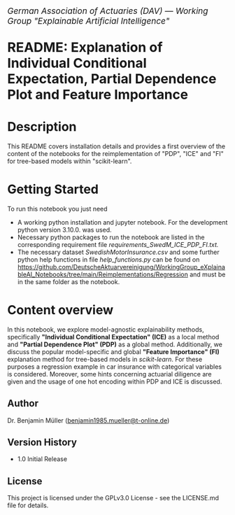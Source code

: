 <p style="font-size:19px; text-align:left; margin-top:    15px;"><i>German Association of Actuaries (DAV) — Working Group "Explainable Artificial Intelligence"</i></p>
<p style="font-size:30px; text-align:left; margin-bottom: 15px"><b>README: Explanation of Individual Conditional Expectation, Partial Dependence Plot and Feature Importance<br>
</b></p>
<p style="font-size:19px; text-align:left; margin-bottom: 15px; margin-bottom: 15px">

# Description

This README covers installation details and provides a first overview of the content of the notebooks for the reimplementation of "PDP", "ICE" and "FI" for tree-based models within "scikit-learn". 

# Getting Started

To run this notebook you just need

* A working python installation and jupyter notebook. For the development python version 3.10.0. was used.
* Necessary python packages to run the notebook are listed in the corresponding requirement file *requirements_SwedM_ICE_PDP_FI.txt.*
* The necessary dataset *SwedishMotorInsurance.csv* and some further python help functions in file *help_functions.py* can be found on https://github.com/DeutscheAktuarvereinigung/WorkingGroup_eXplainableAI_Notebooks/tree/main/Reimplementations/Regression and must be in the same folder as the notebook.

# Content overview

In this notebook, we explore model-agnostic explainability methods, specifically **"Individual Conditional Expectation" (ICE)** as a local method and **"Partial Dependence Plot" (PDP)** as a global method. Additionally, we discuss the popular model-specific and global **"Feature Importance" (FI)** explanation method for tree-based models in *scikit-learn*. For these purposes a regression example in car insurance with categorical variables is considered. Moreover, some hints concerning actuarial diligence are given and the usage of one hot encoding within PDP and ICE is discussed.

## Author

Dr. Benjamin Müller (<a href="mailto:benjamin1985.mueller@t-online.de">benjamin1985.mueller@t-online.de</a>)

## Version History

* 1.0 Initial Release

## License

This project is licensed under the GPLv3.0 License - see the LICENSE.md file for details.

